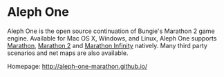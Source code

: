 Aleph One
=========

Aleph One is the open source continuation of Bungie's Marathon 2 game engine.
Available for Mac OS X, Windows, and Linux, Aleph One supports [Marathon](../marathon-trilogy),
[Marathon 2](../marathon-trilogy) and [Marathon Infinity](../marathon-trilogy) natively. Many third party scenarios and net
maps are also available.

Homepage: http://aleph-one-marathon.github.io/
